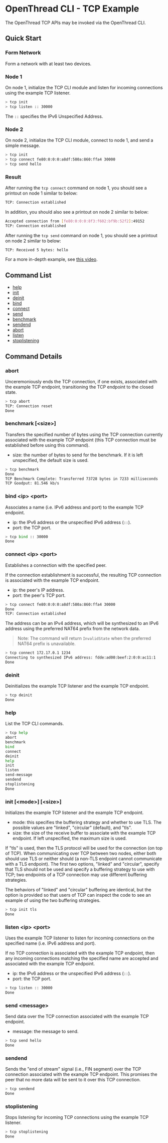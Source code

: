 # OpenThread CLI - TCP Example

The OpenThread TCP APIs may be invoked via the OpenThread CLI.

## Quick Start

### Form Network

Form a network with at least two devices.

### Node 1

On node 1, initialize the TCP CLI module and listen for incoming connections using the example TCP listener.

```bash
> tcp init
> tcp listen :: 30000
```

The `::` specifies the IPv6 Unspecified Address.

### Node 2

On node 2, initialize the TCP CLI module, connect to node 1, and send a simple message.

```bash
> tcp init
> tcp connect fe80:0:0:0:a8df:580a:860:ffa4 30000
> tcp send hello
```

### Result

After running the `tcp connect` command on node 1, you should see a printout on node 1 similar to below:

```bash
TCP: Connection established
```

In addition, you should also see a printout on node 2 similar to below:

```bash
Accepted connection from [fe80:0:0:0:8f3:f602:bf9b:52f2]:49152
TCP: Connection established
```

After running the `tcp send` command on node 1, you should see a printout on node 2 similar to below:

```bash
TCP: Received 5 bytes: hello
```

For a more in-depth example, see [this video](https://youtu.be/ppZ784YUKlI).

## Command List

- [help](#help)
- [init](#init-size)
- [deinit](#deinit)
- [bind](#bind-ip-port)
- [connect](#connect-ip-port)
- [send](#send-message)
- [benchmark](#benchmark-size)
- [sendend](#sendend)
- [abort](#abort)
- [listen](#listen-ip-port)
- [stoplistening](#stoplistening)

## Command Details

### abort

Unceremoniously ends the TCP connection, if one exists, associated with the example TCP endpoint, transitioning the TCP endpoint to the closed state.

```bash
> tcp abort
TCP: Connection reset
Done
```

### benchmark [\<size\>]

Transfers the specified number of bytes using the TCP connection currently associated with the example TCP endpoint (this TCP connection must be established before using this command).

- size: the number of bytes to send for the benchmark. If it is left unspecified, the default size is used.

```bash
> tcp benchmark
Done
TCP Benchmark Complete: Transferred 73728 bytes in 7233 milliseconds
TCP Goodput: 81.546 kb/s
```

### bind \<ip\> \<port\>

Associates a name (i.e. IPv6 address and port) to the example TCP endpoint.

- ip: the IPv6 address or the unspecified IPv6 address (`::`).
- port: the TCP port.

```bash
> tcp bind :: 30000
Done
```

### connect \<ip\> \<port\>

Establishes a connection with the specified peer.

If the connection establishment is successful, the resulting TCP connection is associated with the example TCP endpoint.

- ip: the peer's IP address.
- port: the peer's TCP port.

```bash
> tcp connect fe80:0:0:0:a8df:580a:860:ffa4 30000
Done
TCP: Connection established
```

The address can be an IPv4 address, which will be synthesized to an IPv6 address using the preferred NAT64 prefix from the network data.

> Note: The command will return `InvalidState` when the preferred NAT64 prefix is unavailable.

```bash
> tcp connect 172.17.0.1 1234
Connecting to synthesized IPv6 address: fdde:ad00:beef:2:0:0:ac11:1
Done
```

### deinit

Deinitializes the example TCP listener and the example TCP endpoint.

```bash
> tcp deinit
Done
```

### help

List the TCP CLI commands.

```bash
> tcp help
abort
benchmark
bind
connect
deinit
help
init
listen
send-message
sendend
stoplistening
Done
```

### init [\<mode\>]&nbsp;[\<size\>]

Initializes the example TCP listener and the example TCP endpoint.

- mode: this specifies the buffering strategy and whether to use TLS. The possible values are "linked", "circular" (default), and "tls".
- size: the size of the receive buffer to associate with the example TCP endpoint. If left unspecified, the maximum size is used.

If "tls" is used, then the TLS protocol will be used for the connection (on top of TCP). When communicating over TCP between two nodes, either both should use TLS or neither should (a non-TLS endpoint cannot communicate with a TLS endpoint). The first two options, "linked" and "circular", specify that TLS should not be used and specify a buffering strategy to use with TCP; two endpoints of a TCP connection may use different buffering strategies.

The behaviors of "linked" and "circular" buffering are identical, but the option is provided so that users of TCP can inspect the code to see an example of using the two buffering strategies.

```bash
> tcp init tls
Done
```

### listen \<ip\> \<port\>

Uses the example TCP listener to listen for incoming connections on the specified name (i.e. IPv6 address and port).

If no TCP connection is associated with the example TCP endpoint, then any incoming connections matching the specified name are accepted and associated with the example TCP endpoint.

- ip: the IPv6 address or the unspecified IPv6 address (`::`).
- port: the TCP port.

```bash
> tcp listen :: 30000
Done
```

### send \<message\>

Send data over the TCP connection associated with the example TCP endpoint.

- message: the message to send.

```bash
> tcp send hello
Done
```

### sendend

Sends the "end of stream" signal (i.e., FIN segment) over the TCP connection associated with the example TCP endpoint. This promises the peer that no more data will be sent to it over this TCP connection.

```bash
> tcp sendend
Done
```

### stoplistening

Stops listening for incoming TCP connections using the example TCP listener.

```bash
> tcp stoplistening
Done
```
